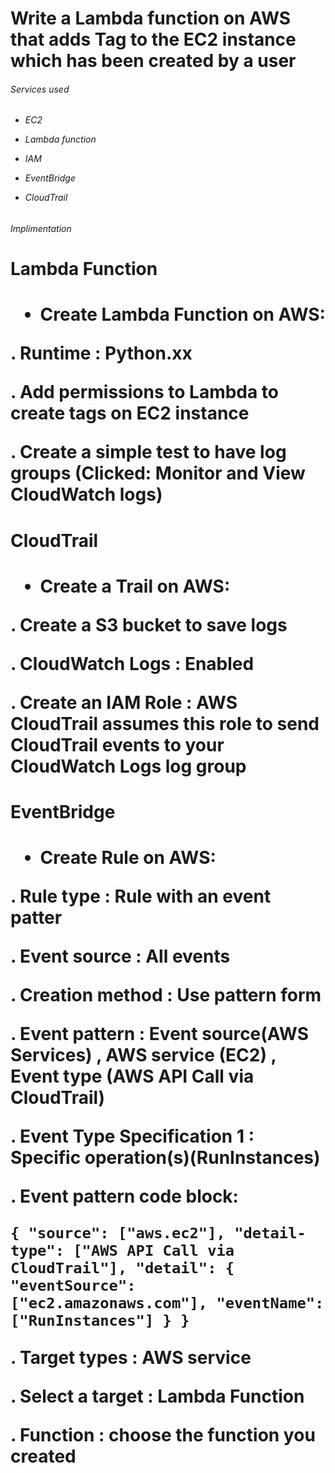 # Write a Lambda function on AWS that adds Tag to the EC2 instance which has been created by a user

<h6> Services used<h6>

* EC2

* Lambda function

* IAM

* EventBridge

* CloudTrail

<h6>Implimentation<h6>

<h1>Lambda Function<h1>

* Create Lambda Function on AWS:
   
. Runtime : Python.xx

. Add permissions to Lambda to create tags on EC2 instance

. Create a simple test to have log groups (Clicked: **Monitor** and **View CloudWatch logs**)

<h1>CloudTrail<h1>

* Create a Trail on AWS:

. Create a S3 bucket to save logs

. CloudWatch Logs : Enabled

. Create an IAM Role : AWS CloudTrail assumes this role to send CloudTrail events to your CloudWatch Logs log group

<h1>EventBridge<h1>

* Create Rule on AWS:

. Rule type : Rule with an event patter

. Event source : All events

. Creation method : Use pattern form

. Event pattern : Event source(AWS Services) , AWS service (EC2) , Event type (AWS API Call via CloudTrail)

. Event Type Specification 1 : Specific operation(s)(RunInstances)

. Event pattern code block:

``
{
  "source": ["aws.ec2"],
  "detail-type": ["AWS API Call via CloudTrail"],
  "detail": {
    "eventSource": ["ec2.amazonaws.com"],
    "eventName": ["RunInstances"]
  }
}
`` 

. Target types : AWS service

. Select a target : Lambda Function 

. Function : choose the function you created